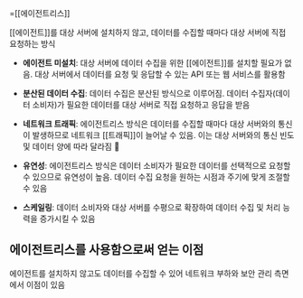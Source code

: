 =[[에이전트리스]]

[[에이전트]]를 대상 서버에 설치하지 않고, 데이터를 수집할 때마다 대상 서버에 직접 요청하는 방식

- **에이전트 미설치**: 대상 서버에 데이터 수집을 위한 [[에이전트]]를 설치할 필요가 없음. 대상 서버에서 데이터를 요청 및 응답할 수 있는 API 또는 웹 서비스를 활용함
    
- **분산된 데이터 수집**: 데이터 수집은 분산된 방식으로 이루어짐. 데이터 수집자(데이터 소비자)가 필요한 데이터를 대상 서버로 직접 요청하고 응답을 받음
    
- **네트워크 트래픽**: 에이전트리스 방식은 데이터를 수집할 때마다 대상 서버와의 통신이 발생하므로 네트워크 [[트래픽]]이 늘어날 수 있음. 이는 대상 서버와의 통신 빈도 및 데이터 양에 따라 달라짐
    
- **유연성**: 에이전트리스 방식은 데이터 소비자가 필요한 데이터를 선택적으로 요청할 수 있으므로 유연성이 높음. 데이터 수집 요청을 원하는 시점과 주기에 맞게 조절할 수 있음
    
- **스케일링**: 데이터 소비자와 대상 서버를 수평으로 확장하여 데이터 수집 및 처리 능력을 증가시킬 수 있음


## 에이전트리스를 사용함으로써 얻는 이점

에이전트를 설치하지 않고도 데이터를 수집할 수 있어 네트워크 부하와 보안 관리 측면에서 이점이 있음